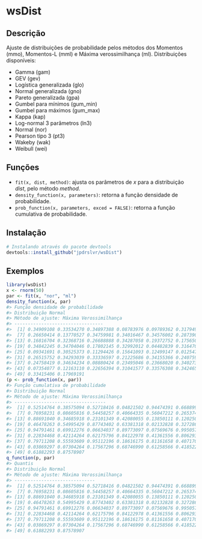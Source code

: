 # wsDist

## Descrição

Ajuste de distribuições de probabilidade pelos métodos dos Momentos (mmo), Momentos-L (mml) e Máxima verossimilhança (ml).
Distribuições disponíveis:

  - Gamma (gam)
  - GEV (gev)
  - Logística generalizada (glo)
  - Normal generalizada (gno)
  - Pareto generalizada (gpa)
  - Gumbel para mínimos (gum_min)
  - Gumbel para máximos (gum_max)
  - Kappa (kap)
  - Log-normal 3 parâmetros (ln3)
  - Normal (nor)
  - Pearson tipo 3 (pt3)
  - Wakeby (wak)
  - Weibull (wei)
  
## Funções
  - `fit(x, dist, method)`: ajusta os parâmetros de *x* para a distribuição *dist*, pelo método *method*. 
  - `density_function(x, parameters)`: retorna a função densidade de probabilidade.
  - `prob_function(x, parameters, exced = FALSE)`: retorna a função cumulativa de probabilidade.
  

## Instalação

``` r
# Instalando através do pacote devtools
devtools::install_github("jpdrslvr/wsDist")
```

## Exemplos
``` r
library(wsDist)
x <- rnorm(50)
par <- fit(x, "nor", "ml")
density_function(x, par)
#> Função densidade de probabilidade
#> Distribuição Normal
#> Método de ajuste: Máxima Verossimilhança
#> --------------------------------- 
#>  [1] 0.34909108 0.33534270 0.34897388 0.08783976 0.09789362 0.31794917
#>  [7] 0.26650414 0.13770527 0.34759981 0.34016467 0.34576002 0.28739082
#> [13] 0.16816704 0.32368716 0.26688888 0.34287058 0.19372752 0.17565066
#> [19] 0.34842245 0.34704046 0.17802145 0.32992012 0.04482839 0.31647062
#> [25] 0.09341691 0.30525373 0.11294426 0.15641093 0.12499147 0.01254766
#> [31] 0.26515752 0.34293039 0.33336597 0.21225686 0.34155366 0.24075974
#> [37] 0.24758419 0.34634234 0.08880424 0.23495046 0.23668020 0.34027350
#> [43] 0.07354077 0.12163110 0.22656394 0.31041577 0.33576308 0.34246567
#> [49] 0.33415406 0.17969191
(p <- prob_function(x, par))
#> Função cumulativa de probabilidade
#> Distribuição Normal
#> Método de ajuste: Máxima Verossimilhança
#> ---------------------------------- 
#>  [1] 0.52514764 0.38575094 0.52718416 0.04821502 0.94474391 0.66889970
#>  [7] 0.76958231 0.08605816 0.54458257 0.40664335 0.56047212 0.26537420
#> [13] 0.88691040 0.34685918 0.23101349 0.42080055 0.13850111 0.12025091
#> [19] 0.46478263 0.54995429 0.87743402 0.63381318 0.02132828 0.32728632
#> [25] 0.94791461 0.69912276 0.06634037 0.89773097 0.07569676 0.99505770
#> [31] 0.22834468 0.42114264 0.62175796 0.84122978 0.41361556 0.80629337
#> [37] 0.79711208 0.55593609 0.95112196 0.18616175 0.81161658 0.40717041
#> [43] 0.03869297 0.07304264 0.17567296 0.68746990 0.61258566 0.41852290
#> [49] 0.61882293 0.87578907
q_function(p, par)
#> Quantis
#> Distribuição Normal
#> Método de ajuste: Máxima Verossimilhança
#> ------------------------------ 
#>  [1] 0.52514764 0.38575094 0.52718416 0.04821502 0.94474391 0.66889970
#>  [7] 0.76958231 0.08605816 0.54458257 0.40664335 0.56047212 0.26537420
#> [13] 0.88691040 0.34685918 0.23101349 0.42080055 0.13850111 0.12025091
#> [19] 0.46478263 0.54995429 0.87743402 0.63381318 0.02132828 0.32728632
#> [25] 0.94791461 0.69912276 0.06634037 0.89773097 0.07569676 0.99505770
#> [31] 0.22834468 0.42114264 0.62175796 0.84122978 0.41361556 0.80629337
#> [37] 0.79711208 0.55593609 0.95112196 0.18616175 0.81161658 0.40717041
#> [43] 0.03869297 0.07304264 0.17567296 0.68746990 0.61258566 0.41852290
#> [49] 0.61882293 0.87578907
```
